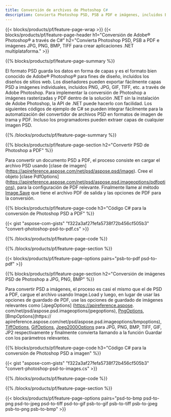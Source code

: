 ```yaml
---
title: Conversión de archivos de Photoshop C#
description: Convierta Photoshop PSD, PSB a PDF e imágenes, incluidos BMP, JPG, PNG, TIFF con pocas líneas de código C# a través de la biblioteca .NET.
---
```


{{< blocks/products/pf/feature-page-wrap >}}
{{< blocks/products/pf/feature-page-header h1="Conversión de Adobe® Photoshop® a través de C#" h2="Convierta Photoshop PSD, PSB a PDF e imágenes JPG, PNG, BMP, TIFF para crear aplicaciones .NET multiplataforma." >}}

{{% blocks/products/pf/feature-page-summary %}}

El formato PSD guarda los datos en forma de capas y es el formato bien conocido de Adobe® Photoshop® para fines de diseño, incluidos los diseños de sitios web. Los diseñadores pueden exportar fácilmente capas PSD a imágenes individuales, incluidos PNG, JPG, GIF, TIFF, etc. a través de Adobe Photoshop. Para implementar la conversión de Photoshop a imágenes rasterizadas y PDF dentro de la solución .NET sin la instalación de Adobe Photoshop, la API de .NET puede hacerlo con facilidad. Los siguientes códigos de ejemplo de C# se pueden integrar fácilmente para la automatización del convertidor de archivos PSD en formatos de imagen de trama y PDF. Incluso los programadores pueden extraer capas de cualquier imagen PSD.


{{% /blocks/products/pf/feature-page-summary  %}}

{{% blocks/products/pf/feature-page-section  h2="Convertir PSD de Photoshop a PDF" %}}

Para convertir un documento PSD a PDF, el proceso consiste en cargar el archivo PSD usando [clase de imagen] (https://apireference.aspose.com/net/psd/aspose.psd/image). Cree el objeto [clase PdfOptions] (https://apireference.aspose.com/net/psd/aspose.psd.imageoptions/pdfoptions), para la configuración de PDF relevante. Finalmente llame al método [Image.Save](https://apireference.aspose.com/net/psd/aspose.psd.image/save/methods/3) que tiene el archivo PDF de salida y las opciones de PDF para la conversión.

{{% blocks/products/pf/feature-page-code h3="Código C# para la conversión de Photoshop PSD a PDF" %}}

{{< gist "aspose-com-gists" "f322a3af27fefa5738f72b456cf505b3" "convert-photoshop-psd-to-pdf.cs" >}}

{{% /blocks/products/pf/feature-page-code  %}}

{{% /blocks/products/pf/feature-page-section %}}

{{< blocks/products/pf/feature-page-options pairs="psb-to-pdf psd-to-pdf" >}}

{{% blocks/products/pf/feature-page-section  h2="Conversión de imágenes PSD de Photoshop a JPG, PNG, BMP" %}}

Para convertir PSD a imágenes, el proceso es casi el mismo que el de PSD a PDF, cargue el archivo usando Image.Load y luego, en lugar de usar las opciones de guardado de PDF, use las opciones de guardado de imágenes relevantes como [JpegOptions] (https://apireference.aspose. com/net/psd/aspose.psd.imageoptions/jpegoptions), [PngOptions](https://apireference.aspose.com/net/psd/aspose.psd.imageoptions/pngoptions), [BmpOptions](https:// apireference.aspose.com/net/psd/aspose.psd.imageoptions/bmpoptions), [TiffOptions](https://apireference.aspose.com/net/psd/aspose.psd.imageoptions/tiffoptions), [GifOptions]( https://apireference.aspose.com/net/psd/aspose.psd.imageoptions/gifoptions), [Jpeg2000Options](https://apireference.aspose.com/net/psd/aspose.psd.imageoptions/jpeg2000options) para JPG, PNG, BMP, TIFF, GIF, JP2 respectivamente y finalmente convierta llamando a la función Guardar con los parámetros relevantes.


{{% blocks/products/pf/feature-page-code h3="Código C# para la conversión de Photoshop PSD a imagen" %}}

{{< gist "aspose-com-gists" "f322a3af27fefa5738f72b456cf505b3" "convert-photoshop-psd-to-images.cs" >}}

{{% /blocks/products/pf/feature-page-code  %}}

{{% /blocks/products/pf/feature-page-section %}}

{{< blocks/products/pf/feature-page-options pairs="psd-to-bmp psd-to-png psd-to-jpeg psd-to-tiff psd-to-gif psb-to-gif psb-to-tiff psb-to-jpeg psb-to-png psb-to-bmp" >}}
